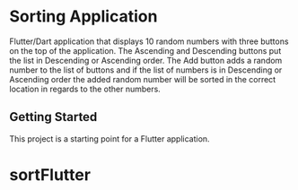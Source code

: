 # Sorting Application
Flutter/Dart application that displays 10 random numbers with three buttons
on the top of the application.
The Ascending and Descending buttons put the list in Descending or Ascending order.
The Add button adds a random number to the list of buttons and if the list of numbers
is in Descending or Ascending order the added random number will be sorted in the
correct location in regards to the other numbers.
 

## Getting Started

This project is a starting point for a Flutter application.


# sortFlutter
